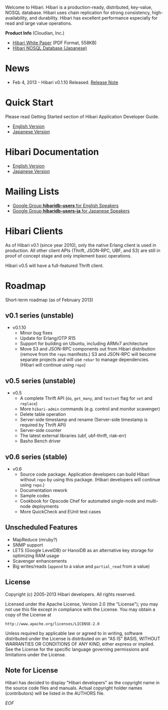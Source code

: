 Welcome to Hibari. Hibari is a production-ready, distributed,
key-value, NOSQL database. Hibari uses chain replication for strong
consistency, high-availability, and durability. Hibari has excellent
performance especially for read and large value operations.

**Product Info** (Cloudian, Inc.)

- [Hibari White Paper](http://www.cloudian.com/cloud-storage-products/white-papers/2011-08-Hibari-Whitepaper.pdf) (PDF Format, 558KB)
- [Hibari NOSQL Database (Japanese)](http://www.cloudian.jp/technologies/hibari-nosql-database.html)


# News

- Feb 4, 2013 - Hibari v0.1.10 Released. [Release Note](https://github.com/hibari/hibari/blob/master/relnotes/v0.1.10.txt)


# Quick Start

Please read Getting Started section of Hibari Application Developer Guide.

- [English Version](http://hibari.github.com/hibari-doc/hibari-app-developer-guide.en.html#getting-started)
- [Japanese Version](http://hibari.github.com/hibari-doc/hibari-app-developer-guide.ja.html#getting-started)


# Hibari Documentation

- [English Version](http://hibari.github.com/hibari-doc/)
- [Japanese Version](http://hibari.github.com/hibari-doc/)


# Mailing Lists

- [Google Group **hibaridb-users** for English Speakers](http://groups.google.com/forum/#!forum/hibaridb-users)
- [Google Group **hibaridb-users-ja** for Japanese Speakers](http://groups.google.com/forum/#!forum/hibaridb-users-ja)


# Hibari Clients

As of Hibari v0.1 (since year 2010), only the native Erlang client is
used in production. All other client APIs (Thrift, JSON-RPC, UBF, and
S3) are still in proof of concept stage and only implement basic
operations.

Hibari v0.5 will have a full-featured Thrift client.


# Roadmap

Short-term roadmap (as of February 2013)

## v0.1 series (unstable)

- v0.1.10
  * Minor bug fixes
  * Update for Erlang/OTP R15
  * Support for building on Ubuntu, including ARMv7 architecture
  * Move S3 and JSON-RPC components out from Hibari distribution
    (remove from the `repo` manifests.)  S3 and JSON-RPC will become
    separate projects and will use `rebar` to manage
    dependencies. (Hibari will continue using `repo`)


## v0.5 series (unstable)

- v0.5
  * A complete Thrift API (`do`, `get_many`, and `testset` flag for
    `set` and `replace`)
  * More `hibari-admin` commands (e.g. control and monitor scavenger)
  * Delete table operation
  * Server-side timestamp and rename (Server-side timestamp is
    required by Thrift API)
  * Server-side counter
  * The latest external libraries (ubf, ubf-thrift, riak-err)
  * Basho Bench driver


## v0.6 series (stable)

- v0.6
  * Source code package. Application developers can build Hibari
    without `repo` by using this package. (Hibari developers will
    continue using `repo`.)
  * Documentation rework
  * Sample codes
  * Cookbook for Opscode Chef for automated single-node and multi-node
    deployments
  * More QuickCheck and EUnit test cases


## Unscheduled Features

- MapReduce (mruby?)
- SNMP support
- LETS (Google LevelDB) or HanoiDB as an alternative key storage for
  optimizing RAM usage
- Scavenger enhancements
- Big writes/reads (`append` to a value and `partial_read` from a value)


## License

Copyright (c) 2005-2013 Hibari developers.  All rights reserved.

Licensed under the Apache License, Version 2.0 (the "License");
you may not use this file except in compliance with the License.
You may obtain a copy of the License at

    http://www.apache.org/licenses/LICENSE-2.0

Unless required by applicable law or agreed to in writing, software
distributed under the License is distributed on an "AS IS" BASIS,
WITHOUT WARRANTIES OR CONDITIONS OF ANY KIND, either express or implied.
See the License for the specific language governing permissions and
limitations under the License.


## Note for License

Hibari has decided to display "Hibari developers" as the copyright
name in the source code files and manuals. Actual copyright holder
names (contributors) will be listed in the AUTHORS file.


_EOF_
